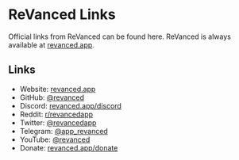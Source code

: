 # ReVanced Links

Official links from ReVanced can be found here. ReVanced is always available at [revanced.app](https://revanced.app).

## Links

- Website: [revanced.app](https://revanced.app)
- GitHub: [@revanced](https://github.com/revanced)
- Discord: [revanced.app/discord](https://revanced.app/discord)
- Reddit: [r/revancedapp](https://www.reddit.com/r/revancedapp)
- Twitter: [@revancedapp](https://twitter.com/revancedapp)
- Telegram: [@app_revanced](https://t.me/app_revanced)
- YouTube: [@revanced](https://www.youtube.com/@ReVanced)
- Donate: [revanced.app/donate](https://revanced.app/donate)

